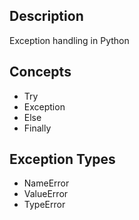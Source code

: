 ## Description
Exception handling in Python

## Concepts
* Try
* Exception
* Else
* Finally

## Exception Types
* NameError
* ValueError
* TypeError
